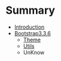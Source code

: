 # Summary

* [Introduction](README.md)
* [Bootstrap3.3.6](bootstrap336.md)
   * [Theme](theme.md)
   * [Utils](utils.md)
   * UnKnow

